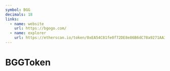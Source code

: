 ```yaml
---
symbol: BGG
decimals: 18
links:
  - name: website
    url: https://bgogo.com/
  - name: explorer
    url: https://etherscan.io/token/0xEA54C81fe0f72DE8e86B6dC78a9271AA3925E3B5
---
```


# BGGToken
